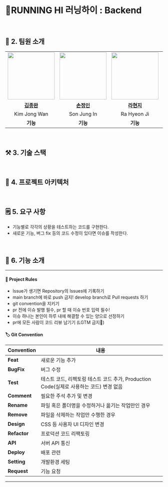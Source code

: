 # 🏃RUNNING HI 러닝하이 : Backend



<br>

## 👋 2. 팀원 소개
<table>
  <tr>
    <td align="center"><a href="https://github.com/Subak-Uncle"><img src="https://avatars.githubusercontent.com/Subak-Uncle" width="150px;" alt="">
    <td align="center"><a href="https://github.com/Dylan-SonJungin"><img src="https://avatars.githubusercontent.com/Dylan-SonJungin" width="150px;" alt="">
    <td align="center"><a href="https://github.com/raxchaz"><img src="https://avatars.githubusercontent.com/raxchaz" width="150px;" alt="">
    <td align="center"><a href="https://github.com/numerical43"><img src="https://avatars.githubusercontent.com/numerical43" width="150px;" alt="">
    <td align="center"><a href="https://github.com/hodin030"><img src="https://avatars.githubusercontent.com/hodin030" width="150px;" alt="">
    <td align="center"><a href="https://github.com/fakerdeft"><img src="https://avatars.githubusercontent.com/fakerdeft" width="150px;" alt="">

  </tr>
  <tr>
    <td align="center"><a href="https://github.com/Subak-Uncle"><b>김종완</b></td>
    <td align="center"><a href="https://github.com/Dylan-SonJungin"><b>손정인</b></td>
    <td align="center"><a href="https://github.com/raxchaz"><b>라현지</b></td>
    <td align="center"><a href="https://github.com/numerical43"><b>강수의</b></td>
    <td align="center"><a href="https://github.com/hodin030e"><b>이효진</b></td>
    <td align="center"><a href="https://github.com/fakerdeft"><b>조만제</b></td>
  </tr>

  <tr>
    <td align="center">Kim Jong Wan</td>
    <td align="center">Son Jung In</td>
    <td align="center">Ra Hyeon Ji</td>
    <td align="center">Kang Su Ui</td>
    <td align="center">Lee Hyo Jin</td>
    <td align="center">Cho Man Je</td>
  </tr>
    <tr>
    <td align="center"><strong>기능</strong></td>
    <td align="center"><strong>기능</strong></td>
    <td align="center"><strong>기능</strong></td>
    <td align="center"><strong>기능</strong></td>
    <td align="center"><strong>기능</strong></td>
    <td align="center"><strong>기능</strong></td>
  </tr>
</table>

<br>

## ⚒️ 3. 기술 스택


<br>


## 🧱 4. 프로젝트 아키텍처


<br>

## 🗒️ 5. 요구 사항
- 기능별로 각각의 상황을 테스트하는 코드를 구현한다.
- 새로운 기능, 버그 fix 등의 코드 수정이 있다면 이슈를 작성한다.

<br>

## 📌 6. 기능 소개


-----------------------------------

#### 📝 Project Rules
* Issue가 생기면 Repository의 Issues에 기록하기
* main branch에 바로 push 금지! develop branch로 Pull requests 하기
* git convention을 지키기
* pr 전에 이슈 발행 필수, pr 할 때 이슈 번호 입력 필수!
* 이슈 하나는 본인이 하루 내에 해결할 수 있는 양으로 선정하기
* pr에 모든 사람이 코드 리뷰 남기기 (LGTM 금지🙅)

#### 🏷️ Git Convention
| **Convention**  | **내용**                                                         |
|-----------------|----------------------------------------------------------------|
| **Feat**        | 새로운 기능 추가                                                      |
| **BugFix**         | 버그 수정                                                          |
| **Test**        | 테스트 코드, 리펙토링 테스트 코드 추가, Production Code(실제로 사용하는 코드) 변경 없음     |
| **Comment**     | 필요한 주석 추가 및 변경                                                 |
| **Rename**      | 파일 혹은 폴더명을 수정하거나 옮기는 작업만인 경우                                   |
| **Remove**      | 파일을 삭제하는 작업만 수행한 경우                                            |
| **Design**      | CSS 등 사용자 UI 디자인 변경                                            |
| **Refactor** | 프로덕션 코드 리팩토링                                                   |
| **API** | 서버 API 통신                                                   |
| **Deploy** | 배포 관련                                                   |
| **Setting** | 개발환경 세팅                                                   |
| **Request** | 기능 요청                                                   |

---------------------------------------------------
